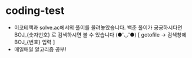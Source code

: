 # coding-test

* 이코테책과 solve.ac에서의 풀이를 올려놓았습니다. 백준 풀이가 궁궁하시다면 BOJ_{숫자번호} 로 검색하시면 볼 수 있습니다 (●'◡'●)    [  gotofile -> 검색창에 BOJ_{번호} 입력 ]
* 매일매일 알고리즘 공부!
